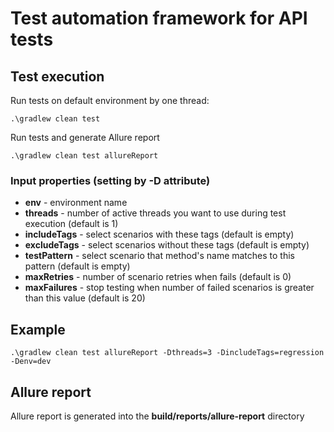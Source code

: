 # Test automation framework for API tests

## Test execution

Run tests on default environment by one thread:

`.\gradlew clean test`

Run tests and generate Allure report

`.\gradlew clean test allureReport`

### Input properties (setting by -D attribute)

* **env** - environment name
* **threads** - number of active threads you want to use during test execution (default is 1)
* **includeTags** - select scenarios with these tags (default is empty)
* **excludeTags** - select scenarios without these tags (default is empty)
* **testPattern** - select scenario that method's name matches to this pattern (default is empty)
* **maxRetries** - number of scenario retries when fails (default is 0)
* **maxFailures** - stop testing when number of failed scenarios is greater than this value (default is 20)

## Example
`.\gradlew clean test allureReport -Dthreads=3 -DincludeTags=regression -Denv=dev`


## Allure report
Allure report is generated into the **build/reports/allure-report** directory